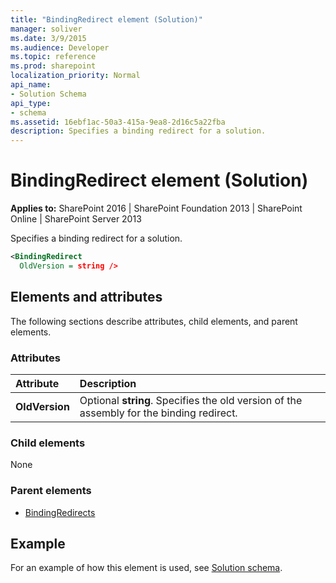 ```yaml
---
title: "BindingRedirect element (Solution)"
manager: soliver
ms.date: 3/9/2015
ms.audience: Developer
ms.topic: reference
ms.prod: sharepoint
localization_priority: Normal
api_name:
- Solution Schema
api_type:
- schema
ms.assetid: 16ebf1ac-50a3-415a-9ea8-2d16c5a22fba
description: Specifies a binding redirect for a solution.
---
```


# BindingRedirect element (Solution)

**Applies to:** SharePoint 2016 | SharePoint Foundation 2013 | SharePoint Online | SharePoint Server 2013
  
Specifies a binding redirect for a solution.
  
```XML
<BindingRedirect 
  OldVersion = string />
```

## Elements and attributes

The following sections describe attributes, child elements, and parent elements.

### Attributes

|**Attribute**|**Description**|
|:-----|:-----|
|**OldVersion** <br/> |Optional **string**. Specifies the old version of the assembly for the binding redirect.  <br/> |
   
### Child elements

None
  
### Parent elements

- [BindingRedirects](bindingredirects-element-solution.md)
   
## Example

For an example of how this element is used, see [Solution schema](solution-schema.md).
  

